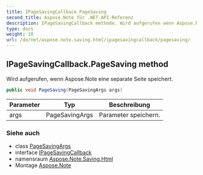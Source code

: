```yaml
---
title: IPageSavingCallback.PageSaving
second_title: Aspose.Note für .NET-API-Referenz
description: IPageSavingCallback methode. Wird aufgerufen wenn Aspose.Note eine separate Seite speichert.
type: docs
weight: 10
url: /de/net/aspose.note.saving.html/ipagesavingcallback/pagesaving/
---
```

## IPageSavingCallback.PageSaving method

Wird aufgerufen, wenn Aspose.Note eine separate Seite speichert.

```csharp
public void PageSaving(PageSavingArgs args)
```

| Parameter | Typ | Beschreibung |
| --- | --- | --- |
| args | PageSavingArgs | Parameter speichern. |

### Siehe auch

* class [PageSavingArgs](../../pagesavingargs/)
* interface [IPageSavingCallback](../)
* namensraum [Aspose.Note.Saving.Html](../../ipagesavingcallback/)
* Montage [Aspose.Note](../../../)


